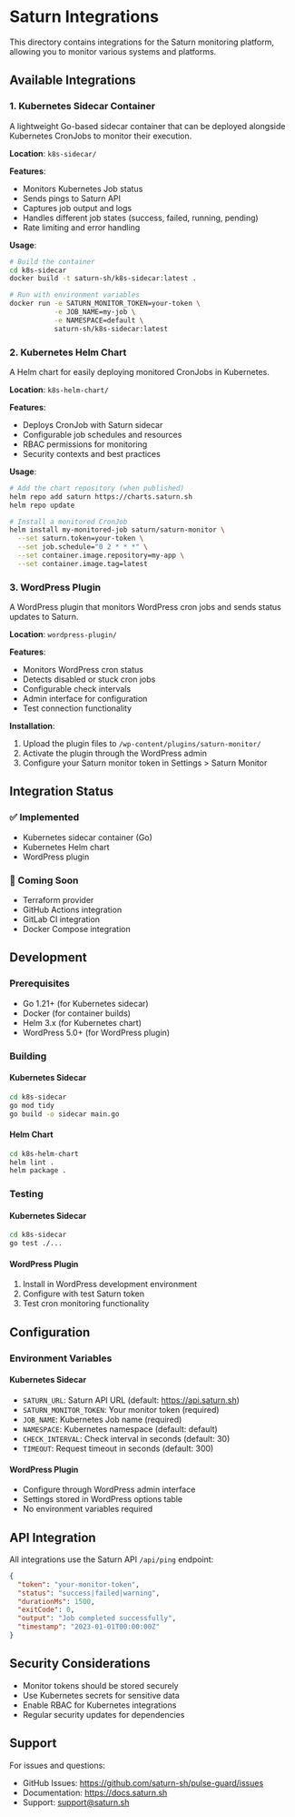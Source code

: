 # Saturn Integrations

This directory contains integrations for the Saturn monitoring platform, allowing you to monitor various systems and platforms.

## Available Integrations

### 1. Kubernetes Sidecar Container

A lightweight Go-based sidecar container that can be deployed alongside Kubernetes CronJobs to monitor their execution.

**Location**: `k8s-sidecar/`

**Features**:
- Monitors Kubernetes Job status
- Sends pings to Saturn API
- Captures job output and logs
- Handles different job states (success, failed, running, pending)
- Rate limiting and error handling

**Usage**:
```bash
# Build the container
cd k8s-sidecar
docker build -t saturn-sh/k8s-sidecar:latest .

# Run with environment variables
docker run -e SATURN_MONITOR_TOKEN=your-token \
           -e JOB_NAME=my-job \
           -e NAMESPACE=default \
           saturn-sh/k8s-sidecar:latest
```

### 2. Kubernetes Helm Chart

A Helm chart for easily deploying monitored CronJobs in Kubernetes.

**Location**: `k8s-helm-chart/`

**Features**:
- Deploys CronJob with Saturn sidecar
- Configurable job schedules and resources
- RBAC permissions for monitoring
- Security contexts and best practices

**Usage**:
```bash
# Add the chart repository (when published)
helm repo add saturn https://charts.saturn.sh
helm repo update

# Install a monitored CronJob
helm install my-monitored-job saturn/saturn-monitor \
  --set saturn.token=your-token \
  --set job.schedule="0 2 * * *" \
  --set container.image.repository=my-app \
  --set container.image.tag=latest
```

### 3. WordPress Plugin

A WordPress plugin that monitors WordPress cron jobs and sends status updates to Saturn.

**Location**: `wordpress-plugin/`

**Features**:
- Monitors WordPress cron status
- Detects disabled or stuck cron jobs
- Configurable check intervals
- Admin interface for configuration
- Test connection functionality

**Installation**:
1. Upload the plugin files to `/wp-content/plugins/saturn-monitor/`
2. Activate the plugin through the WordPress admin
3. Configure your Saturn monitor token in Settings > Saturn Monitor

## Integration Status

### ✅ Implemented
- Kubernetes sidecar container (Go)
- Kubernetes Helm chart
- WordPress plugin

### 🚧 Coming Soon
- Terraform provider
- GitHub Actions integration
- GitLab CI integration
- Docker Compose integration

## Development

### Prerequisites
- Go 1.21+ (for Kubernetes sidecar)
- Docker (for container builds)
- Helm 3.x (for Kubernetes chart)
- WordPress 5.0+ (for WordPress plugin)

### Building

#### Kubernetes Sidecar
```bash
cd k8s-sidecar
go mod tidy
go build -o sidecar main.go
```

#### Helm Chart
```bash
cd k8s-helm-chart
helm lint .
helm package .
```

### Testing

#### Kubernetes Sidecar
```bash
cd k8s-sidecar
go test ./...
```

#### WordPress Plugin
1. Install in WordPress development environment
2. Configure with test Saturn token
3. Test cron monitoring functionality

## Configuration

### Environment Variables

#### Kubernetes Sidecar
- `SATURN_URL`: Saturn API URL (default: https://api.saturn.sh)
- `SATURN_MONITOR_TOKEN`: Your monitor token (required)
- `JOB_NAME`: Kubernetes Job name (required)
- `NAMESPACE`: Kubernetes namespace (default: default)
- `CHECK_INTERVAL`: Check interval in seconds (default: 30)
- `TIMEOUT`: Request timeout in seconds (default: 300)

#### WordPress Plugin
- Configure through WordPress admin interface
- Settings stored in WordPress options table
- No environment variables required

## API Integration

All integrations use the Saturn API `/api/ping` endpoint:

```json
{
  "token": "your-monitor-token",
  "status": "success|failed|warning",
  "durationMs": 1500,
  "exitCode": 0,
  "output": "Job completed successfully",
  "timestamp": "2023-01-01T00:00:00Z"
}
```

## Security Considerations

- Monitor tokens should be stored securely
- Use Kubernetes secrets for sensitive data
- Enable RBAC for Kubernetes integrations
- Regular security updates for dependencies

## Support

For issues and questions:
- GitHub Issues: https://github.com/saturn-sh/pulse-guard/issues
- Documentation: https://docs.saturn.sh
- Support: support@saturn.sh
